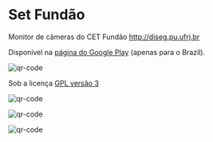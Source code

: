 Set Fundão
=========

Monitor de câmeras do CET Fundão http://diseg.pu.ufrj.br

Disponível na [página do Google Play](https://play.google.com/store/apps/details?id=br.repinel) (apenas para o Brazil).

![qr-code](http://pinel.cc/files/setFundao/setFundao_qrcode.png "Set Fundão no Google Play")

Sob a licença [GPL versão 3](http://www.gnu.org/licenses/gpl-3.0.txt)

![qr-code](http://pinel.cc/files/setFundao/SetFundao-3.0-beta2-1.png "Tela principal")

![qr-code](http://pinel.cc/files/setFundao/SetFundao-3.0-beta2-2.png "Cãmera ao vivo")

![qr-code](http://pinel.cc/files/setFundao/SetFundao-3.0-beta2-3.png "Tweets sobre o trânsito")

